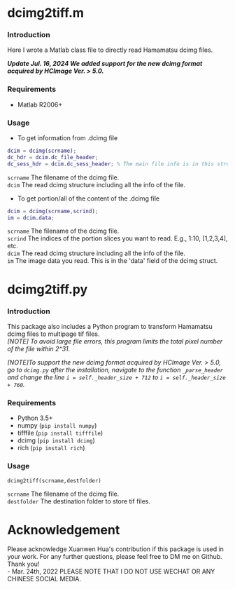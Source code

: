 # dcimg2tiff.m
### Introduction
Here I wrote a Matlab class file to directly read Hamamatsu dcimg files.

<em><b>Update Jul. 16, 2024  We added support for the new dcimg format acquired by HCImage Ver. > 5.0.</b></em>

### Requirements
- Matlab R2006+

### Usage
- To get information from .dcimg file
```matlab
dcim = dcimg(scrname);
dc_hdr = dcim.dc_file_header;
dc_sess_hdr = dcim.dc_sess_header; % The main file info is in this struct
```
`scrname` The filename of the dcimg file.\
`dcim` The read dcimg structure including all the info of the file.
- To get portion/all of the content of the .dcimg file
```matlab
dcim = dcimg(scrname,scrind);
im = dcim.data;
```
`scrname` The filename of the dcimg file.\
`scrind` The indices of the portion slices you want to read. E.g., 1:10, \[1,2,3,4\], etc.\
`dcim` The read dcimg structure including all the info of the file.\
`im` The image data you read. This is in the 'data' field of the dcimg struct.

# dcimg2tiff.py
### Introduction
This package also includes a Python program to transform Hamamatsu dcimg files to multipage tif files.\
<em>\[NOTE\] To avoid large file errors, this program limits the total pixel number of the file within 2^31.</em>

<em>\[NOTE\]To support the new dcimg format acquired by HCImage Ver. > 5.0, go to `dcimg.py` after the installation, navigate to the function `_parse_header` and change the line `i = self._header_size + 712` to `i = self._header_size + 760`. </em>

### Requirements
- Python 3.5+
- numpy (```pip install numpy```)
- tifffile (```pip install tifffile```)
- dcimg (```pip install dcimg```)
- rich (```pip install rich```)
### Usage
```python
dcimg2tiff(scrname,destfolder)
```

`scrname` The filename of the dcimg file.\
`destfolder` The destination folder to store tif files.

# Acknowledgement
Please acknowledge Xuanwen Hua's contribution if this package is used in your work. 
For any further questions, please feel free to DM me on Github. Thank you!\
\- Mar. 24th, 2022
PLEASE NOTE THAT I DO NOT USE WECHAT OR ANY CHINESE SOCIAL MEDIA.
